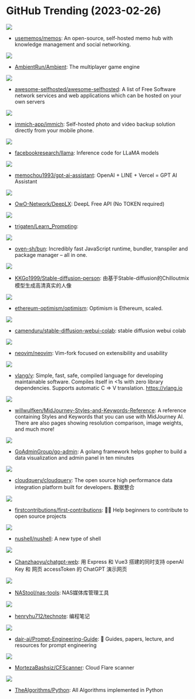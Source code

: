 # GitHub Trending (2023-02-26)

![](https://img.shields.io/badge/TypeScript-New%20212-green?style=flat-square&logo=appveyor)
- [usememos/memos](https://github.com/usememos/memos): An open-source, self-hosted memo hub with knowledge management and social networking.

![](https://img.shields.io/badge/Rust-New%20347-green?style=flat-square&logo=appveyor)
- [AmbientRun/Ambient](https://github.com/AmbientRun/Ambient): The multiplayer game engine

![](https://img.shields.io/badge/Makefile-New%20141-green?style=flat-square&logo=appveyor)
- [awesome-selfhosted/awesome-selfhosted](https://github.com/awesome-selfhosted/awesome-selfhosted): A list of Free Software network services and web applications which can be hosted on your own servers

![](https://img.shields.io/badge/Dart-New%20108-green?style=flat-square&logo=appveyor)
- [immich-app/immich](https://github.com/immich-app/immich): Self-hosted photo and video backup solution directly from your mobile phone.

![](https://img.shields.io/badge/Python-New%201-green?style=flat-square&logo=appveyor)
- [facebookresearch/llama](https://github.com/facebookresearch/llama): Inference code for LLaMA models

![](https://img.shields.io/badge/JavaScript-New%20297-green?style=flat-square&logo=appveyor)
- [memochou1993/gpt-ai-assistant](https://github.com/memochou1993/gpt-ai-assistant): OpenAI + LINE + Vercel = GPT AI Assistant

![](https://img.shields.io/badge/Go-New%20131-green?style=flat-square&logo=appveyor)
- [OwO-Network/DeepLX](https://github.com/OwO-Network/DeepLX): DeepL Free API (No TOKEN required)

![](https://img.shields.io/badge/TeX-New%2054-green?style=flat-square&logo=appveyor)
- [trigaten/Learn_Prompting](https://github.com/trigaten/Learn_Prompting): 

![](https://img.shields.io/badge/Zig-New%2071-green?style=flat-square&logo=appveyor)
- [oven-sh/bun](https://github.com/oven-sh/bun): Incredibly fast JavaScript runtime, bundler, transpiler and package manager – all in one.

![](https://img.shields.io/badge/none-New%2014-green?style=flat-square&logo=appveyor)
- [KKGo1999/Stable-diffusion-person](https://github.com/KKGo1999/Stable-diffusion-person): 由基于Stable-diffusion的Chilloutmix模型生成高清真实的人像

![](https://img.shields.io/badge/Go-New%207-green?style=flat-square&logo=appveyor)
- [ethereum-optimism/optimism](https://github.com/ethereum-optimism/optimism): Optimism is Ethereum, scaled.

![](https://img.shields.io/badge/Jupyter%20Notebook-New%2087-green?style=flat-square&logo=appveyor)
- [camenduru/stable-diffusion-webui-colab](https://github.com/camenduru/stable-diffusion-webui-colab): stable diffusion webui colab

![](https://img.shields.io/badge/Vim%20Script-New%2041-green?style=flat-square&logo=appveyor)
- [neovim/neovim](https://github.com/neovim/neovim): Vim-fork focused on extensibility and usability

![](https://img.shields.io/badge/V-New%2037-green?style=flat-square&logo=appveyor)
- [vlang/v](https://github.com/vlang/v): Simple, fast, safe, compiled language for developing maintainable software. Compiles itself in <1s with zero library dependencies. Supports automatic C => V translation. https://vlang.io

![](https://img.shields.io/badge/none-New%2035-green?style=flat-square&logo=appveyor)
- [willwulfken/MidJourney-Styles-and-Keywords-Reference](https://github.com/willwulfken/MidJourney-Styles-and-Keywords-Reference): A reference containing Styles and Keywords that you can use with MidJourney AI. There are also pages showing resolution comparison, image weights, and much more!

![](https://img.shields.io/badge/Go-New%204-green?style=flat-square&logo=appveyor)
- [GoAdminGroup/go-admin](https://github.com/GoAdminGroup/go-admin): A golang framework helps gopher to build a data visualization and admin panel in ten minutes

![](https://img.shields.io/badge/Go-New%2038-green?style=flat-square&logo=appveyor)
- [cloudquery/cloudquery](https://github.com/cloudquery/cloudquery): The open source high performance data integration platform built for developers. 数据整合

![](https://img.shields.io/badge/none-New%2027-green?style=flat-square&logo=appveyor)
- [firstcontributions/first-contributions](https://github.com/firstcontributions/first-contributions): 🚀✨ Help beginners to contribute to open source projects

![](https://img.shields.io/badge/Rust-New%2068-green?style=flat-square&logo=appveyor)
- [nushell/nushell](https://github.com/nushell/nushell): A new type of shell

![](https://img.shields.io/badge/Vue-New%20137-green?style=flat-square&logo=appveyor)
- [Chanzhaoyu/chatgpt-web](https://github.com/Chanzhaoyu/chatgpt-web): 用 Express 和 Vue3 搭建的同时支持 openAI Key 和 网页 accessToken 的 ChatGPT 演示网页

![](https://img.shields.io/badge/none-New%2042-green?style=flat-square&logo=appveyor)
- [NAStool/nas-tools](https://github.com/NAStool/nas-tools): NAS媒体库管理工具

![](https://img.shields.io/badge/HTML-New%2035-green?style=flat-square&logo=appveyor)
- [henryhu712/technote](https://github.com/henryhu712/technote): 编程笔记

![](https://img.shields.io/badge/Jupyter%20Notebook-New%20656-green?style=flat-square&logo=appveyor)
- [dair-ai/Prompt-Engineering-Guide](https://github.com/dair-ai/Prompt-Engineering-Guide): 🐙 Guides, papers, lecture, and resources for prompt engineering

![](https://img.shields.io/badge/C%23-New%2033-green?style=flat-square&logo=appveyor)
- [MortezaBashsiz/CFScanner](https://github.com/MortezaBashsiz/CFScanner): Cloud Flare scanner

![](https://img.shields.io/badge/Python-New%2091-green?style=flat-square&logo=appveyor)
- [TheAlgorithms/Python](https://github.com/TheAlgorithms/Python): All Algorithms implemented in Python

